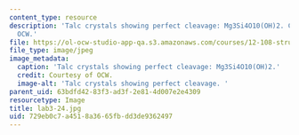 ```yaml
---
content_type: resource
description: 'Talc crystals showing perfect cleavage: Mg3Si4O10(OH)2. Courtesy of
  OCW.'
file: https://ol-ocw-studio-app-qa.s3.amazonaws.com/courses/12-108-structure-of-earth-materials-fall-2004/729eb0c7a4518a3665fbdd3de9362497_lab3-24.jpg
file_type: image/jpeg
image_metadata:
  caption: 'Talc crystals showing perfect cleavage: Mg3Si4O10(OH)2.'
  credit: Courtesy of OCW.
  image-alt: 'Talc crystals showing perfect cleavage. '
parent_uid: 63bdfd42-83f3-ad3f-2e81-4d007e2e4309
resourcetype: Image
title: lab3-24.jpg
uid: 729eb0c7-a451-8a36-65fb-dd3de9362497
---
```

